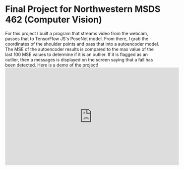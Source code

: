 # Final Project for Northwestern MSDS 462 (Computer Vision)

<p>
For this project I built a program that streams video from the webcam, passes that to TensorFlow JS's PoseNet model. 
From there, I grab the coordinates of the shoulder points and pass that into a autoencoder model. The MSE of the autoencoder results
is compared to the max value of the last 100 MSE values to determine if it is an outlier. If it is flagged as an outlier, then
a messages is displayed on the screen saying that a fall has been detected. Here is a demo of the project!

<iframe width="560" height="315" src="https://www.youtube.com/embed/lkh9dB2si_E" frameborder="0" allow="accelerometer; autoplay; encrypted-media; gyroscope; picture-in-picture" allowfullscreen></iframe>
</p>
